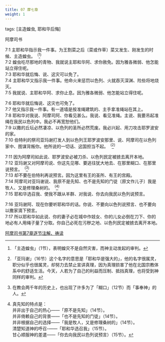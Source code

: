 ```yaml
---
title: 07 摩七章
weight: 1
---
```


tags: [主造蝗虫, 耶和华后悔]

阿摩司书


7:1 主耶和华指示我一件事。为王割菜之后〔菜或作草〕菜又发生、刚发生的时候、主造蝗虫。&ensp;<sup>(</sup>[^1]<sup>)</sup>  
7:2 蝗虫吃尽那地的青物、我就说主耶和华阿、求你赦免。因为雅各微弱、他怎能站立得住呢。  
7:3 耶和华就后悔、说、这灾可以免了。  
7:4 主耶和华又指示我一件事。他命火来惩罚以色列、火就吞灭深渊、险些将地烧灭。  
7:5 我就说、主耶和华阿、求你止息。因为雅各微弱、他怎能站立得住呢。  

7:6 耶和华就后悔说、这灾也可免了。  
7:7 他又指示我一件事。有一道墙是按准绳建筑的、主手拿准绳站在其上。  
7:8 耶和华对我说、阿摩司阿、你看见甚么。我说、看见准绳。主说、我要吊起准绳在我民以色列中。我必不再宽恕他们。  
7:9 以撒的丘坛必然凄凉、以色列的圣所必然荒废。我必兴起、用刀攻击耶罗波安的家。  
7:10 伯特利的祭司亚玛谢打发人到以色列王耶罗波安那里、说、阿摩司在以色列家中、图谋背叛你。他所说的一切话、这国担当不起。&ensp;<sup>(</sup>[^2]<sup>)</sup>  

7:11 因为阿摩司如此说、耶罗波安必被刀杀、以色列民定被掳去离开本地。  
7:12 亚玛谢又对阿摩司说、你这先见哪、要逃往犹大地去、在那里糊口、在那里说预言。&ensp;<sup>(</sup>[^3]<sup>)</sup>  
7:13 却不要在伯特利再说预言。因为这里有王的圣所、有王的宫殿。  
7:14 阿摩司对亚玛谢说、我原不是先知、也不是先知的门徒〔原文作儿子〕我是牧人、又是修理桑树的。&ensp;<sup>(</sup>[^4]<sup>)</sup>  
7:15 耶和华选召我、使我不跟从羊群、对我说、你去向我民以色列说预言。  

7:16 亚玛谢阿、现在你要听耶和华的话。你说、不要向以色列说预言、也不要向以撒家滴下预言。  
7:17 所以耶和华如此说、你的妻子必在城中作妓女、你的儿女必倒在刀下、你的地必有人用绳子量了分取。你自己必死在污秽之地、以色列民定被掳去离开本地。  

[^1]: 「主造蝗虫」（1节），表明蝗灾不是自然灾害，而神主动发起的审判。
[^2]: 「亚玛谢」（16节）这个名字的意思是「耶和华是强大的」，他的名字很属灵，职分似乎也很属灵，却努力去禁止宣讲真理，因为真理损害了他在北国宗教体系中的舒适生活。今天，人若为了自己的利益而压制、抵挡真理，也将受到神同样的审判。  
[^3]: 在教会两千年的历史上，也出现了许多为了「糊口」（12节）而「事奉神」的人。
[^4]: 真先知的特点是：  
并非出于自己的热心——「原不是先知」（14节）。  
并非倚赖自己的背景——「也不是先知的门徒」（14节）。  
并非根据自己的选择——「我是牧人，又是修理桑树的」（14节）。  
清楚知道神的呼召-——「耶和华选召我」（15节）。  
甘心顺服神的差遣——「你去向我民以色列说预言）（15节）。  

[阿摩司书第7章逐节注解、祷读](https://cmcbiblereading.com/2016/10/05/%e9%98%bf%e6%91%a9%e5%8f%b8%e4%b9%a6%e7%ac%ac7%e7%ab%a0%e9%80%90%e8%8a%82%e6%b3%a8%e8%a7%a3%e3%80%81%e7%a5%b7%e8%af%bb/)
